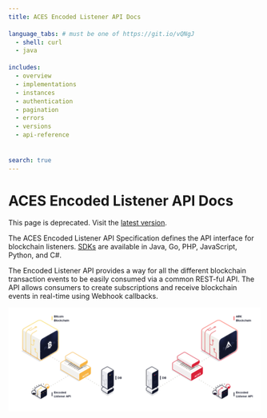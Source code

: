 ```yaml
---
title: ACES Encoded Listener API Docs

language_tabs: # must be one of https://git.io/vQNgJ
  - shell: curl
  - java

includes:
  - overview
  - implementations
  - instances
  - authentication
  - pagination
  - errors
  - versions
  - api-reference
  

search: true
---
```


# ACES Encoded Listener API Docs

<aside class="warning">
This page is deprecated. Visit the <a href="https://ark-aces.github.io/aces-listener-docs/">latest version</a>.
</aside>

The ACES Encoded Listener API Specification defines the API interface for blockchain listeners. 
[SDKs](https://github.com/ark-aces/aces-encoded-listener-api#sdks)
are available in Java, Go, PHP, JavaScript, Python, and C#.

The Encoded Listener API provides a way for all the different blockchain transaction events to
 be easily consumed via a common REST-ful API. The API allows consumers to create subscriptions 
 and receive blockchain events in real-time using Webhook callbacks.

<img src="images/figures/aces-encoded-listeners.png" alt="Encoded Listener Figure" />

